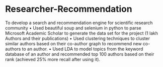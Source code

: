 # Researcher-Recommendation
To develop a search and recommendation engine for scientific research community
• Used beautiful soup and selenium in python to parse Microsoft Academic Scholar
to generate the data set for the project (1 lakh Authors and their publications)
• Used clustering techniques to cluster similar authors based on their co-author
graph to recommend new co-authors to an author.
• Used LDA to model topics from the keyword database of an author and recommended
top 100 authors based on their rank (achieved 25% more recall after using
it).

